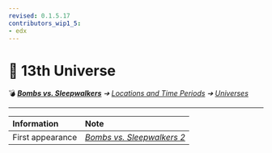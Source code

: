 ```yaml
---
revised: 0.1.5.17
contributors_wip1_5:
- edx
---
```


# 📄 13th Universe

💣 ***[Bombs vs. Sleepwalkers][home]** ➔ [Locations and Time Periods][locations] ➔ [Universes][universes]*

****

| Information | Note |
| :---------- | :--- |
| First appearance | [*Bombs vs. Sleepwalkers 2*][bvs2] |

[home]: /README.md
[bvs2]: /games/bvs2.md
[locations]: /locations/readme.md
[universes]: /locations/universes/readme.md
